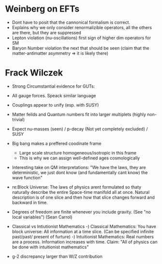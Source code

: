 # Weinberg on EFTs

   - Dont have to posit that the cannonical formalism is correct.
   - Explains why we only consider renormalizible operators, all the others are there, but they are suppressed
   - Lepton violation (nu-oscillations) first sign of higher dim operators for SM
   - Baryon Number violation the next that should be seen (claim that the matter-antimatter asymmetry => it is likely there)


# Frack Wilczek

  - Strong Circumstantial evidence for GUTs:
  - All gauge forces.  Speack similar language
  - Couplings appear to unify (esp. with SUSY)
  - Matter feilds and Quantum numbers fit into larger multiplets (highly non-trivial)
  - Expect nu-masses (seen) / p-decay (Not yet completely excluded) / SUSY
  - Big bang makes a preffered coodinate frame
     - Large scale structure homogeneous/isotropic in this frame
     - This is why we can assign well-defined ages cosmologically
  - Interesting take on QM interpretations:
     "We have the laws, they are deterministic, we just dont know (and fundamentally cant know) the wave function"
  - re:Block Universe: The laws of physics arent formulated so thaty naturally describe the entire Space-time manifold all at once.
     Natural description is of one slice and then how that slice changes forward and backward in time. 

- Degrees of freedom are finite whenever you include gravity.  (See "no local variables")
   (Sean Carrol)


- Classical vs Intiutionist Mathematics
   -) Classical Mathematics: You have block universe: All information at a time slice. (Can be specified infinite past/past/ present of furture)
   -) Intuitionist Mathematics: Real numbers are a process. Information increases with time.
  Claim: "All of physics can be done with intuitionist mathematics"

- g-2 discrepancy larger than W/Z contribution